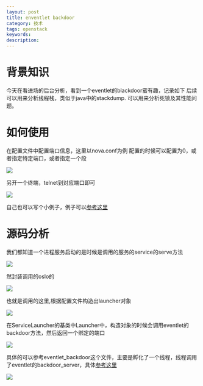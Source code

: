 ```yaml
---
layout: post
title: enventlet backdoor
category: 技术
tags: openstack
keywords: 
description: 
---
```


# 背景知识 #

今天在看进场的后台分析，看到一个eventlet的blackdoor蛮有趣，记录如下
后续可以用来分析线程栈，类似于java中的stackdump.
可以用来分析死锁及其性能问题。

# 如何使用 #

在配置文件中配置端口信息，这里以nova.conf为例
配置的时候可以配置为0，或者指定特定端口，或者指定一个段

![](http://i.imgur.com/oa8QXj6.png)

另开一个终端，telnet到对应端口即可

![](http://i.imgur.com/dA6zllg.png)

自己也可以写个小例子，例子可以[参考这里](http://eventlet.net/doc/modules/backdoor.html)

# 源码分析 #

我们都知道一个进程服务启动的是时候是调用的服务的service的serve方法

![](http://i.imgur.com/O5kS915.png)

然封装调用的oslo的

![](http://i.imgur.com/4G6sk8r.png)

也就是调用的这里,根据配置文件构造出launcher对象

![](http://i.imgur.com/NIfJDkH.png)

在ServiceLauncher的基类中Launcher中，构造对象的时候会调用eventlet的backdoor方法，然后返回一个绑定的端口

![](http://i.imgur.com/27wdN18.png)

具体的可以参考eventlet_backdoor这个文件，主要是孵化了一个线程，线程调用了eventlet的backdoor_server，具体[参考这里](http://eventlet.net/doc/modules/backdoor.html)

![](http://i.imgur.com/Wr8MGAL.png)
